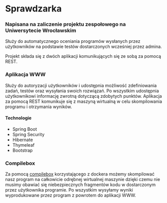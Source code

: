 # Sprawdzarka
### Napisana na zaliczenie projektu zespołowego na Uniwersytecie Wrocławskim

Służy do automatycznego oceniania programów wysłanych przez użytkowników na 
podstawie testów dostarczonych wcześniej przez admina. 

Projekt składa się z dwóch aplikacji komunikujących się ze sobą za pomocą REST.

### Aplikacja WWW
Służy do autoryzacji użytkowników i udostępnia możliwość zdefiniowania zadań, testów oraz 
wysyłania swoich rozwiązań. Po wszystkim udostępnia użytkownikowi informację zwrotną 
dotyczącą zdobytych punktów. Aplikacja za pomocą REST komunikuje się z maszyną wirtualną w celu
skompilowania programu i otrzymania wyników.

#### Technologie
* Spring Boot
* Spring Security
* Hibernate
* Thymeleaf
* Bootstrap 

### Compilebox
Za pomocą [compilebox](https://github.com/remoteinterview/compilebox) korzystającego z dockera 
możemy skompilować nasz program na całkowicie odrębnej wirtualnej maszynie dzięki czemu nie musimy obawiać się
niebezpiecznych fragmentów kodu w dostarczonym przez użytkownika programie. Po wszystkim wysyłamy wyniki wyprodukowane przez program
z powrotem do aplikacji WWW.